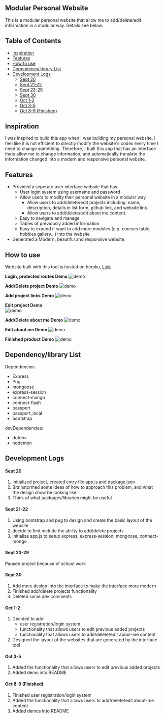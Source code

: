 ## Modular Personal Website

This is a modular personal website that allow me to 
add/delete/edit information in a modular way. Details see below.

## Table of Contents
  
* [Inspiration](#inspiration)
* [Features](#features)
* [How to use](#how-to-use)
* [Dependency/library List](#dependencylibrary-list)
* [Development Logs](#development-logs)
    * [Sept 20](#sept-20)
    * [Sept 21-22](#sept-21-22)
    * [Sept 23-29](#sept-23-29)
    * [Sept 30](#sept-30)
    * [Oct 1-2](#oct-1-2)
    * [Oct 3-5](#oct-3-5)
    * [Oct 8-9 (Finished)](#oct-8-9-finished)

## Inspiration
I was inspired to build this app when I was building my personal website. I feel like it is not efficient to directly modify the website's codes every time I need to change something. Therefore, I built this app that has an interface thats allow me to change information, and automatically translate the information changed into a modern and responsive personal website.

## Features
* Provided a seperate user interface website that has:
	* User login system using username and password
	* Allow users to modify their personal website in a modular way
		* Allow users to add/delete/edit projects including: name, description, details in list form, github link, and website link.
		* Allow users to add/delete/edit about me content.
	* Easy to navigate and manage
	* Tables of previously added information
	* Easy to expand if want to add more modules (e.g. courses table, hobbies gallery...) into the website
* Generated a Modern, beautiful and responsive website.



## How to use
Website built with this tool is hosted on heroku, [Link](https://ffy-modular-personal-website.herokuapp.com/)

**Login, protected routes Demo**
<img src="./readme-assets/login_demo.gif" alt="demo">

**Add/Delete project Demo**
<img src="./readme-assets/add_delete_project.gif" alt="demo">

**Add project links Demo**
<img src="./readme-assets/add_link.gif" alt="demo">

**Edit project Demo**  
<img src="./readme-assets/edit_project.gif" alt="demo">

**Add/Delete about me Demo**
<img src="./readme-assets/about_add_delete.gif" alt="demo">

**Edit about me Demo**
<img src="./readme-assets/edit_about.gif" alt="demo">

**Finished product Demo**
<img src="./readme-assets/done.gif" alt="demo">

## Dependency/library List
Dependencies:
* Express
* Pug
* mongoose
* express-session
* connect-mongo
* connect-flash
* passport
* passport_local  
* bootstrap  

devDependencies:
* dotenv
* nodemon

## Development Logs

#### Sept 20
1. Initialized project, created entry file app.js and package.json
2. Brainstormed some ideas of how to approach this problem, and what the design show be looking like.
3. Think of what packages/libraries might be useful

#### Sept 21-22
1. Using bootstrap and pug to design and create the basic layout of the website
2. decide to first include the ability to add/delete projects
3. initialize app.js to setup express, express-session, mongoose, connect-mongo

#### Sept 23-29
Paused project because of school work

#### Sept 30
1. Add more design into the interface to make the interface more modern
2. Finished add/delete projects functionality 
3. Deleted some dev comments

#### Oct 1-2
1. Decided to add
	* user registration/login system
	* functionality that allows users to edit previous added projects
	* functionality that allows users to add/delete/edit about-me content
2. Designed the layout of the websites that are generated by the interface tool

#### Oct 3-5
1. Added the functionality that allows users to edit previous added projects
2. Added demo into README

#### Oct 8-9 (Finished)
1. Finished user registration/login system
2. Added the functionality that allows users to add/delete/edit about-me content
3. Added demos into README
